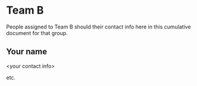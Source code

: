 # Team B

People assigned to Team B should their contact info here in this
cumulative document for that group.

## Your name

&lt;your contact info&gt;

etc.
